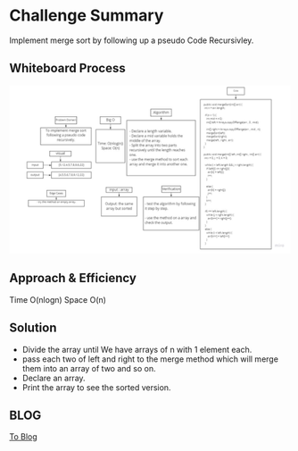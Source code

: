 # Challenge Summary
Implement merge sort by following up a pseudo Code Recursivley.

## Whiteboard Process
![](merge-sort.jpg)

## Approach & Efficiency
Time O(nlogn) Space O(n)

## Solution
- Divide the array until We have arrays of n with 1 element each.
- pass each two of left and right to the merge method which will merge them into an array of two and so on.
- Declare an array.
- Print the array to see the sorted version.

## BLOG
[To Blog](blog.md)

